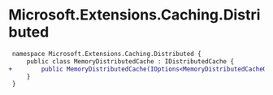 # Microsoft.Extensions.Caching.Distributed

``` diff
 namespace Microsoft.Extensions.Caching.Distributed {
     public class MemoryDistributedCache : IDistributedCache {
+        public MemoryDistributedCache(IOptions<MemoryDistributedCacheOptions> optionsAccessor, ILoggerFactory loggerFactory);
     }
 }
```

